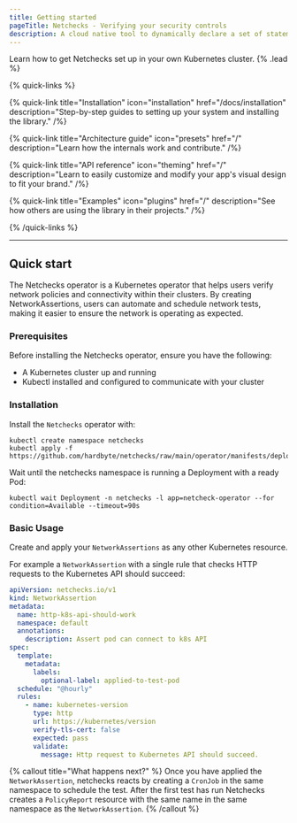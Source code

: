 ```yaml
---
title: Getting started
pageTitle: Netchecks - Verifying your security controls
description: A cloud native tool to dynamically declare a set of statements about the network (what should work and what shouldn't)
---
```


Learn how to get Netchecks set up in your own Kubernetes cluster. {% .lead %}

{% quick-links %}

{% quick-link title="Installation" icon="installation" href="/docs/installation" description="Step-by-step guides to setting up your system and installing the library." /%}

{% quick-link title="Architecture guide" icon="presets" href="/" description="Learn how the internals work and contribute." /%}

{% quick-link title="API reference" icon="theming" href="/" description="Learn to easily customize and modify your app's visual design to fit your brand." /%}

{% quick-link title="Examples" icon="plugins" href="/" description="See how others are using the library in their projects." /%}

{% /quick-links %}


---
## Quick start

The Netchecks operator is a Kubernetes operator that helps users verify network policies and connectivity within their clusters. By creating NetworkAssertions, users can automate and schedule network tests, making it easier to ensure the network is operating as expected.


### Prerequisites

Before installing the Netchecks operator, ensure you have the following:

- A Kubernetes cluster up and running
- Kubectl installed and configured to communicate with your cluster

### Installation

Install the `Netchecks` operator with:

```shell
kubectl create namespace netchecks
kubectl apply -f https://github.com/hardbyte/netchecks/raw/main/operator/manifests/deploy.yaml
```

Wait until the netchecks namespace is running a Deployment with a ready Pod:

```shell
kubectl wait Deployment -n netchecks -l app=netcheck-operator --for condition=Available --timeout=90s
```

### Basic Usage

Create and apply your `NetworkAssertions` as any other Kubernetes resource.

For example a `NetworkAssertion` with a single rule that checks HTTP requests to the Kubernetes API should succeed:

```yaml
apiVersion: netchecks.io/v1
kind: NetworkAssertion
metadata:
  name: http-k8s-api-should-work
  namespace: default
  annotations:
    description: Assert pod can connect to k8s API
spec:
  template:
    metadata:
      labels:
        optional-label: applied-to-test-pod
  schedule: "@hourly"
  rules:
    - name: kubernetes-version
      type: http
      url: https://kubernetes/version
      verify-tls-cert: false
      expected: pass
      validate:
        message: Http request to Kubernetes API should succeed.
```


{% callout title="What happens next?" %}
Once you have applied the `NetworkAssertion`, netchecks reacts by creating a `CronJob` in the
same namespace to schedule the test. After the first test has run Netchecks creates a `PolicyReport` resource with the same name in the same namespace as the `NetworkAssertion`.
{% /callout %}


